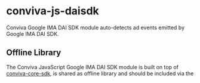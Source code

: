 # conviva-js-daisdk
Conviva Google IMA DAI SDK module auto-detects ad events emitted by Google IMA DAI SDK.

## Offline Library
The Conviva JavaScript Google IMA DAI SDK module is built on top of <a href="https://github.com/Conviva/conviva-js-coresdk">conviva-core-sdk</a>, is shared as offline library and should be included via the <script> tag in the application.

Via html:
``` 
<script type="text/javascript" src="<PATH>/conviva-core-sdk.js"></script>
<script type="text/javascript" src="<PATH>/conviva-googledai-module.js"></script>
```
Via import/require:
```
const Conviva = require('<path>/conviva-js-coresdk');
const ConvivaGoogledaiModule = require('<path>/conviva-googledai-module');
```

```
import Conviva from '@convivainc/conviva-js-coresdk'
import ConvivaGoogledaiModule from'@convivainc/conviva-googledai-module '
```

## Install via npm 

```
npm install @convivainc/conviva-js-daisdk --save
```
## Install via yarn 

```
yarn add @convivainc/conviva-js-daisdk
```

## Note:
* Refer https://community.conviva.com/ for integration guidelines.
